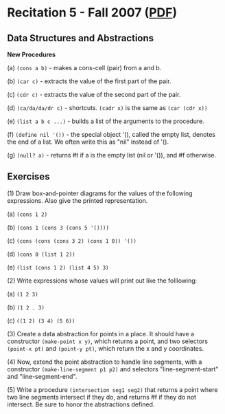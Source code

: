 Recitation 5 - Fall 2007 ([PDF](http://people.csail.mit.edu/jastr/6001/fall07/r05.pdf))
=======================================================================================

Data Structures and Abstractions
-------------------------------- 

**New Procedures**

(a) `(cons a b)` - makes a cons-cell (pair) from a and b.

(b) `(car c)` - extracts the value of the first part of the pair.

(c) `(cdr c)` - extracts the value of the second part of the pair.

(d) `(ca/da/da/dr c)` - shortcuts. `(cadr x)` is the same as `(car (cdr x))`

(e) `(list a b c ...)` - builds a list of the arguments to the procedure.

(f) `(define nil '())` - the special object '(), called the empty list, denotes the end of a list. We often write this as "nil" instead of '().

(g) `(null? a)` - returns #t if a is the empty list (nil or '()), and #f otherwise.

Exercises
---------

(1) Draw box-and-pointer diagrams for the values of the following expressions. Also give the printed representation.

(a) `(cons 1 2)`

(b) `(cons 1 (cons 3 (cons 5 '())))`

(c) `(cons (cons (cons 3 2) (cons 1 0)) '())`

(d) `(cons 0 (list 1 2))`

(e) `(list (cons 1 2) (list 4 5) 3)`

(2) Write expressions whose values will print out like the folllowing:

(a) `(1 2 3)`

(b) `(1 2 . 3)`

(c) `((1 2) (3 4) (5 6))`

(3) Create a data abstraction for points in a place. It should have a constructor `(make-point x y)`, which returns a point, and two selectors `(point-x pt)` and `(point-y pt)`, which return the x and y coordinates.

(4) Now, extend the point abstraction to handle line segments, with a constructor `(make-line-segment p1 p2)` and selectors "line-segment-start" and "line-segment-end".

(5) Write a procedure `(intersection seg1 seg2)` that returns a point where two line segments intersect if they do, and returns #f if they do not intersect. Be sure to honor the abstractions defined.
